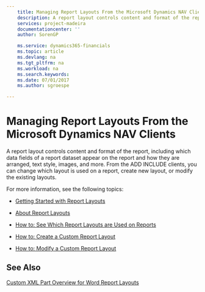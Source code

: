 ```yaml
---
    title: Managing Report Layouts From the Microsoft Dynamics NAV Clients | Microsoft Docs
    description: A report layout controls content and format of the report, including which data fields of a report dataset appear on the report and how they are arranged, text style, images, and more. From the ADD INCLUDE<!--[!INCLUDE[d365fin](../../includes/d365fin_md.md)]--> clients, you can change which layout is used on a report, create new layout, or modify the existing layouts.
    services: project-madeira
    documentationcenter: ''
    author: SorenGP

    ms.service: dynamics365-financials
    ms.topic: article
    ms.devlang: na
    ms.tgt_pltfrm: na
    ms.workload: na
    ms.search.keywords:
    ms.date: 07/01/2017
    ms.author: sgroespe

---
```

# Managing Report Layouts From the Microsoft Dynamics NAV Clients
A report layout controls content and format of the report, including which data fields of a report dataset appear on the report and how they are arranged, text style, images, and more. From the ADD INCLUDE<!--[!INCLUDE[d365fin](../../includes/d365fin_md.md)]--> clients, you can change which layout is used on a report, create new layout, or modify the existing layouts.  
  
 For more information, see the following topics:  
  
-   [Getting Started with Report Layouts](../FullExperience/getting-started-with-report-layouts.md)  
  
-   [About Report Layouts](../FullExperience/about-report-layouts.md)  
  
-   [How to: See Which Report Layouts are Used on Reports](../FullExperience/how-to-see-which-report-layouts-are-used-on-reports.md)  
  
-   [How to: Create a Custom Report Layout](../FullExperience/how-to-create-a-custom-report-layout.md)  
  
-   [How to: Modify a Custom Report Layout](../FullExperience/how-to-modify-a-custom-report-layout.md)  
  
## See Also  
 [Custom XML Part Overview for Word Report Layouts](../FullExperience/custom-xml-part-overview-for-word-report-layouts.md)